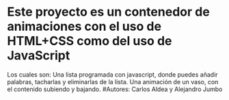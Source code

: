 ﻿# Este proyecto es un contenedor de animaciones con el uso de HTML+CSS como del uso de JavaScript
 Los cuales son:
 Una lista programada con javascript, donde puedes añadir palabras, tacharlas y eliminarlas de la lista.
 Una animación de un vaso, con el contenido subiendo y bajando.
 #Autores: Carlos Aldea y Alejandro Jumbo
